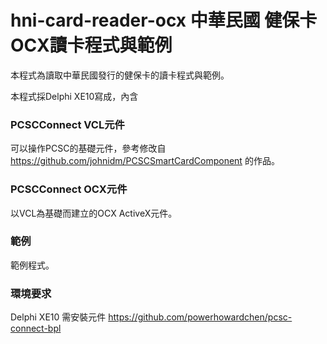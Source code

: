 # hni-card-reader-ocx 中華民國 健保卡 OCX讀卡程式與範例

本程式為讀取中華民國發行的健保卡的讀卡程式與範例。

本程式採Delphi XE10寫成，內含

### PCSCConnect VCL元件
可以操作PCSC的基礎元件，參考修改自 https://github.com/johnidm/PCSCSmartCardComponent 的作品。

### PCSCConnect OCX元件
以VCL為基礎而建立的OCX ActiveX元件。

### 範例
範例程式。

### 環境要求
Delphi XE10
需安裝元件 https://github.com/powerhowardchen/pcsc-connect-bpl
